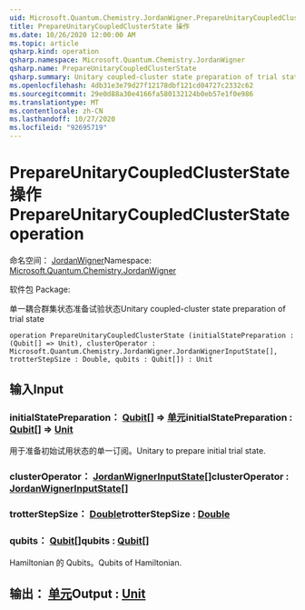 ```yaml
---
uid: Microsoft.Quantum.Chemistry.JordanWigner.PrepareUnitaryCoupledClusterState
title: PrepareUnitaryCoupledClusterState 操作
ms.date: 10/26/2020 12:00:00 AM
ms.topic: article
qsharp.kind: operation
qsharp.namespace: Microsoft.Quantum.Chemistry.JordanWigner
qsharp.name: PrepareUnitaryCoupledClusterState
qsharp.summary: Unitary coupled-cluster state preparation of trial state
ms.openlocfilehash: 4db31e3e79d27f12178dbf121cd04727c2332c62
ms.sourcegitcommit: 29e0d88a30e4166fa580132124b0eb57e1f0e986
ms.translationtype: MT
ms.contentlocale: zh-CN
ms.lasthandoff: 10/27/2020
ms.locfileid: "92695719"
---
```

# <a name="prepareunitarycoupledclusterstate-operation"></a><span data-ttu-id="c1ce7-102">PrepareUnitaryCoupledClusterState 操作</span><span class="sxs-lookup"><span data-stu-id="c1ce7-102">PrepareUnitaryCoupledClusterState operation</span></span>

<span data-ttu-id="c1ce7-103">命名空间： [JordanWigner](xref:Microsoft.Quantum.Chemistry.JordanWigner)</span><span class="sxs-lookup"><span data-stu-id="c1ce7-103">Namespace: [Microsoft.Quantum.Chemistry.JordanWigner](xref:Microsoft.Quantum.Chemistry.JordanWigner)</span></span>

<span data-ttu-id="c1ce7-104">软件包 [](https://nuget.org/packages/)</span><span class="sxs-lookup"><span data-stu-id="c1ce7-104">Package: [](https://nuget.org/packages/)</span></span>


<span data-ttu-id="c1ce7-105">单一耦合群集状态准备试验状态</span><span class="sxs-lookup"><span data-stu-id="c1ce7-105">Unitary coupled-cluster state preparation of trial state</span></span>

```qsharp
operation PrepareUnitaryCoupledClusterState (initialStatePreparation : (Qubit[] => Unit), clusterOperator : Microsoft.Quantum.Chemistry.JordanWigner.JordanWignerInputState[], trotterStepSize : Double, qubits : Qubit[]) : Unit
```


## <a name="input"></a><span data-ttu-id="c1ce7-106">输入</span><span class="sxs-lookup"><span data-stu-id="c1ce7-106">Input</span></span>

### <a name="initialstatepreparation--qubit--unit"></a><span data-ttu-id="c1ce7-107">initialStatePreparation： [Qubit](xref:microsoft.quantum.lang-ref.qubit)[] => [单元](xref:microsoft.quantum.lang-ref.unit)</span><span class="sxs-lookup"><span data-stu-id="c1ce7-107">initialStatePreparation : [Qubit](xref:microsoft.quantum.lang-ref.qubit)[] => [Unit](xref:microsoft.quantum.lang-ref.unit)</span></span> 

<span data-ttu-id="c1ce7-108">用于准备初始试用状态的单一订阅。</span><span class="sxs-lookup"><span data-stu-id="c1ce7-108">Unitary to prepare initial trial state.</span></span>


### <a name="clusteroperator--jordanwignerinputstate"></a><span data-ttu-id="c1ce7-109">clusterOperator： [JordanWignerInputState](xref:Microsoft.Quantum.Chemistry.JordanWigner.JordanWignerInputState)[]</span><span class="sxs-lookup"><span data-stu-id="c1ce7-109">clusterOperator : [JordanWignerInputState](xref:Microsoft.Quantum.Chemistry.JordanWigner.JordanWignerInputState)[]</span></span>




### <a name="trotterstepsize--double"></a><span data-ttu-id="c1ce7-110">trotterStepSize： [Double](xref:microsoft.quantum.lang-ref.double)</span><span class="sxs-lookup"><span data-stu-id="c1ce7-110">trotterStepSize : [Double](xref:microsoft.quantum.lang-ref.double)</span></span>




### <a name="qubits--qubit"></a><span data-ttu-id="c1ce7-111">qubits： [Qubit](xref:microsoft.quantum.lang-ref.qubit)[]</span><span class="sxs-lookup"><span data-stu-id="c1ce7-111">qubits : [Qubit](xref:microsoft.quantum.lang-ref.qubit)[]</span></span>

<span data-ttu-id="c1ce7-112">Hamiltonian 的 Qubits。</span><span class="sxs-lookup"><span data-stu-id="c1ce7-112">Qubits of Hamiltonian.</span></span>



## <a name="output--unit"></a><span data-ttu-id="c1ce7-113">输出： [单元](xref:microsoft.quantum.lang-ref.unit)</span><span class="sxs-lookup"><span data-stu-id="c1ce7-113">Output : [Unit](xref:microsoft.quantum.lang-ref.unit)</span></span>

